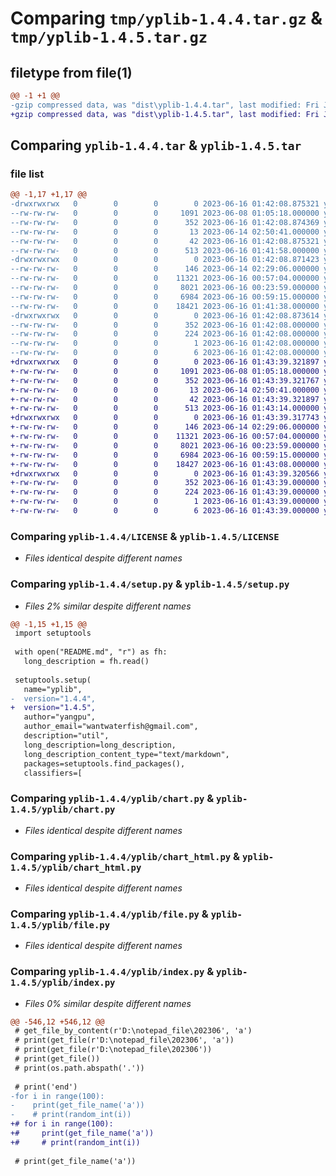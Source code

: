 # Comparing `tmp/yplib-1.4.4.tar.gz` & `tmp/yplib-1.4.5.tar.gz`

## filetype from file(1)

```diff
@@ -1 +1 @@
-gzip compressed data, was "dist\yplib-1.4.4.tar", last modified: Fri Jun 16 01:42:08 2023, max compression
+gzip compressed data, was "dist\yplib-1.4.5.tar", last modified: Fri Jun 16 01:43:39 2023, max compression
```

## Comparing `yplib-1.4.4.tar` & `yplib-1.4.5.tar`

### file list

```diff
@@ -1,17 +1,17 @@
-drwxrwxrwx   0        0        0        0 2023-06-16 01:42:08.875321 yplib-1.4.4/
--rw-rw-rw-   0        0        0     1091 2023-06-08 01:05:18.000000 yplib-1.4.4/LICENSE
--rw-rw-rw-   0        0        0      352 2023-06-16 01:42:08.874369 yplib-1.4.4/PKG-INFO
--rw-rw-rw-   0        0        0       13 2023-06-14 02:50:41.000000 yplib-1.4.4/README.md
--rw-rw-rw-   0        0        0       42 2023-06-16 01:42:08.875321 yplib-1.4.4/setup.cfg
--rw-rw-rw-   0        0        0      513 2023-06-16 01:41:58.000000 yplib-1.4.4/setup.py
-drwxrwxrwx   0        0        0        0 2023-06-16 01:42:08.871423 yplib-1.4.4/yplib/
--rw-rw-rw-   0        0        0      146 2023-06-14 02:29:06.000000 yplib-1.4.4/yplib/__init__.py
--rw-rw-rw-   0        0        0    11321 2023-06-16 00:57:04.000000 yplib-1.4.4/yplib/chart.py
--rw-rw-rw-   0        0        0     8021 2023-06-16 00:23:59.000000 yplib-1.4.4/yplib/chart_html.py
--rw-rw-rw-   0        0        0     6984 2023-06-16 00:59:15.000000 yplib-1.4.4/yplib/file.py
--rw-rw-rw-   0        0        0    18421 2023-06-16 01:41:38.000000 yplib-1.4.4/yplib/index.py
-drwxrwxrwx   0        0        0        0 2023-06-16 01:42:08.873614 yplib-1.4.4/yplib.egg-info/
--rw-rw-rw-   0        0        0      352 2023-06-16 01:42:08.000000 yplib-1.4.4/yplib.egg-info/PKG-INFO
--rw-rw-rw-   0        0        0      224 2023-06-16 01:42:08.000000 yplib-1.4.4/yplib.egg-info/SOURCES.txt
--rw-rw-rw-   0        0        0        1 2023-06-16 01:42:08.000000 yplib-1.4.4/yplib.egg-info/dependency_links.txt
--rw-rw-rw-   0        0        0        6 2023-06-16 01:42:08.000000 yplib-1.4.4/yplib.egg-info/top_level.txt
+drwxrwxrwx   0        0        0        0 2023-06-16 01:43:39.321897 yplib-1.4.5/
+-rw-rw-rw-   0        0        0     1091 2023-06-08 01:05:18.000000 yplib-1.4.5/LICENSE
+-rw-rw-rw-   0        0        0      352 2023-06-16 01:43:39.321767 yplib-1.4.5/PKG-INFO
+-rw-rw-rw-   0        0        0       13 2023-06-14 02:50:41.000000 yplib-1.4.5/README.md
+-rw-rw-rw-   0        0        0       42 2023-06-16 01:43:39.321897 yplib-1.4.5/setup.cfg
+-rw-rw-rw-   0        0        0      513 2023-06-16 01:43:14.000000 yplib-1.4.5/setup.py
+drwxrwxrwx   0        0        0        0 2023-06-16 01:43:39.317743 yplib-1.4.5/yplib/
+-rw-rw-rw-   0        0        0      146 2023-06-14 02:29:06.000000 yplib-1.4.5/yplib/__init__.py
+-rw-rw-rw-   0        0        0    11321 2023-06-16 00:57:04.000000 yplib-1.4.5/yplib/chart.py
+-rw-rw-rw-   0        0        0     8021 2023-06-16 00:23:59.000000 yplib-1.4.5/yplib/chart_html.py
+-rw-rw-rw-   0        0        0     6984 2023-06-16 00:59:15.000000 yplib-1.4.5/yplib/file.py
+-rw-rw-rw-   0        0        0    18427 2023-06-16 01:43:08.000000 yplib-1.4.5/yplib/index.py
+drwxrwxrwx   0        0        0        0 2023-06-16 01:43:39.320566 yplib-1.4.5/yplib.egg-info/
+-rw-rw-rw-   0        0        0      352 2023-06-16 01:43:39.000000 yplib-1.4.5/yplib.egg-info/PKG-INFO
+-rw-rw-rw-   0        0        0      224 2023-06-16 01:43:39.000000 yplib-1.4.5/yplib.egg-info/SOURCES.txt
+-rw-rw-rw-   0        0        0        1 2023-06-16 01:43:39.000000 yplib-1.4.5/yplib.egg-info/dependency_links.txt
+-rw-rw-rw-   0        0        0        6 2023-06-16 01:43:39.000000 yplib-1.4.5/yplib.egg-info/top_level.txt
```

### Comparing `yplib-1.4.4/LICENSE` & `yplib-1.4.5/LICENSE`

 * *Files identical despite different names*

### Comparing `yplib-1.4.4/setup.py` & `yplib-1.4.5/setup.py`

 * *Files 2% similar despite different names*

```diff
@@ -1,15 +1,15 @@
 import setuptools
 
 with open("README.md", "r") as fh:
   long_description = fh.read()
 
 setuptools.setup(
   name="yplib",
-  version="1.4.4",
+  version="1.4.5",
   author="yangpu",
   author_email="wantwaterfish@gmail.com",
   description="util",
   long_description=long_description,
   long_description_content_type="text/markdown",
   packages=setuptools.find_packages(),
   classifiers=[
```

### Comparing `yplib-1.4.4/yplib/chart.py` & `yplib-1.4.5/yplib/chart.py`

 * *Files identical despite different names*

### Comparing `yplib-1.4.4/yplib/chart_html.py` & `yplib-1.4.5/yplib/chart_html.py`

 * *Files identical despite different names*

### Comparing `yplib-1.4.4/yplib/file.py` & `yplib-1.4.5/yplib/file.py`

 * *Files identical despite different names*

### Comparing `yplib-1.4.4/yplib/index.py` & `yplib-1.4.5/yplib/index.py`

 * *Files 0% similar despite different names*

```diff
@@ -546,12 +546,12 @@
 # get_file_by_content(r'D:\notepad_file\202306', 'a')
 # print(get_file(r'D:\notepad_file\202306', 'a'))
 # print(get_file(r'D:\notepad_file\202306'))
 # print(get_file())
 # print(os.path.abspath('.'))
 
 # print('end')
-for i in range(100):
-    print(get_file_name('a'))
-    # print(random_int(i))
+# for i in range(100):
+#     print(get_file_name('a'))
+#     # print(random_int(i))
 
 # print(get_file_name('a'))
```


